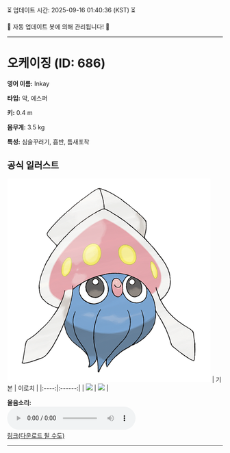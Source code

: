 
⏳ 업데이트 시간: 2025-09-16 01:40:36 (KST) ⏳

🤖 자동 업데이트 봇에 의해 관리됩니다! 🤖

---

# 오케이징 (ID: 686)
**영어 이름:** Inkay

**타입:** 악, 에스퍼

**키:** 0.4 m

**몸무게:** 3.5 kg

**특성:** 심술꾸러기, 흡반, 틈새포착

## 공식 일러스트
![](https://raw.githubusercontent.com/PokeAPI/sprites/master/sprites/pokemon/other/official-artwork/686.png)
| 기본 | 이로치 |
|:----:|:------:|
| <img src="http://play.pokemonshowdown.com/sprites/ani/inkay.gif" width="200"> | <img src="http://play.pokemonshowdown.com/sprites/ani-shiny/inkay.gif" width="200"> |

**울음소리:**<br><audio controls src="https://raw.githubusercontent.com/PokeAPI/cries/main/cries/pokemon/latest/686.ogg"></audio><br> [링크(다운로드 될 수도)](https://raw.githubusercontent.com/PokeAPI/cries/main/cries/pokemon/latest/686.ogg)


---
